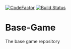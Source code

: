 [![CodeFactor](https://www.codefactor.io/repository/github/cosmoshr/base-game/badge)](https://www.codefactor.io/repository/github/cosmoshr/base-game) [![Build Status](https://travis-ci.com/cosmoshr/Base-Game.svg?branch=master)](https://travis-ci.com/cosmoshr/Base-Game)

# Base-Game
The base game repository
